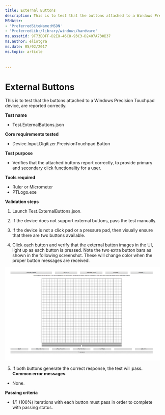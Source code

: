 ```yaml
---
title: External Buttons
description: This is to test that the buttons attached to a Windows Precision Touchpad device, are reported correctly.
MSHAttr:
- 'PreferredSiteName:MSDN'
- 'PreferredLib:/library/windows/hardware'
ms.assetid: 9F73BDFF-D2E8-46C8-93C3-D2407A730B37
ms.author: eliotgra
ms.date: 05/02/2017
ms.topic: article


---
```


# External Buttons


This is to test that the buttons attached to a Windows Precision Touchpad device, are reported correctly.

**Test name**

-   Test.ExternalButtons.json

**Core requirements tested**

-   Device.Input.Digitizer.PrecisionTouchpad.Button

**Test purpose**

-   Verifies that the attached buttons report correctly, to provide primary and secondary click functionality for a user.

**Tools required**

-   Ruler or Micrometer
-   PTLogo.exe

**Validation steps**

1. Launch Test.ExternalButtons.json.

2. If the device does not support external buttons, pass the test manually.

3. If the device is not a click pad or a pressure pad, then visually ensure that there are two buttons available.

4. Click each button and verify that the external button images in the UI, light up as each button is pressed. Note the two extra button bars as shown in the following screenshot. These will change color when the proper button messages are received.

![screenshot from the external buttons test, showing the user interface.](../images/precision-test-extbutton.png)

5. If both buttons generate the correct response, the test will pass.
**Common error messages**

-   None.

**Passing criteria**

-   1/1 (100%) iterations with each button must pass in order to complete with passing status.

 

 






